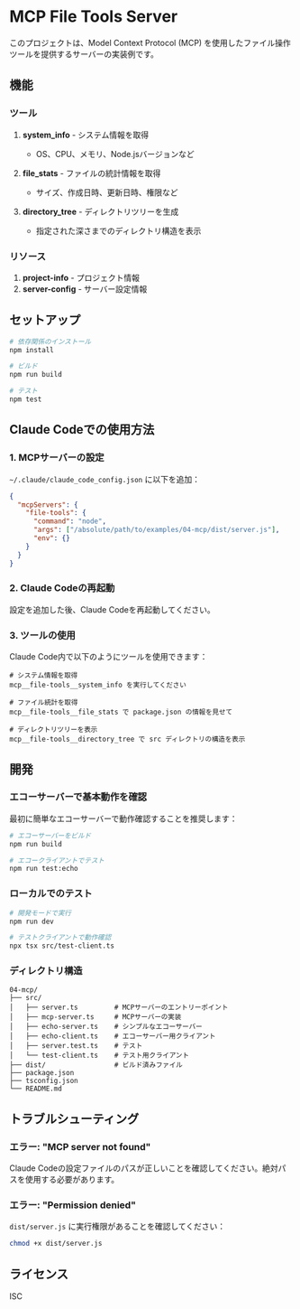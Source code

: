 # MCP File Tools Server

このプロジェクトは、Model Context Protocol (MCP) を使用したファイル操作ツールを提供するサーバーの実装例です。

## 機能

### ツール

1. **system_info** - システム情報を取得
   - OS、CPU、メモリ、Node.jsバージョンなど

2. **file_stats** - ファイルの統計情報を取得
   - サイズ、作成日時、更新日時、権限など

3. **directory_tree** - ディレクトリツリーを生成
   - 指定された深さまでのディレクトリ構造を表示

### リソース

1. **project-info** - プロジェクト情報
2. **server-config** - サーバー設定情報

## セットアップ

```bash
# 依存関係のインストール
npm install

# ビルド
npm run build

# テスト
npm test
```

## Claude Codeでの使用方法

### 1. MCPサーバーの設定

`~/.claude/claude_code_config.json` に以下を追加：

```json
{
  "mcpServers": {
    "file-tools": {
      "command": "node",
      "args": ["/absolute/path/to/examples/04-mcp/dist/server.js"],
      "env": {}
    }
  }
}
```

### 2. Claude Codeの再起動

設定を追加した後、Claude Codeを再起動してください。

### 3. ツールの使用

Claude Code内で以下のようにツールを使用できます：

```
# システム情報を取得
mcp__file-tools__system_info を実行してください

# ファイル統計を取得
mcp__file-tools__file_stats で package.json の情報を見せて

# ディレクトリツリーを表示
mcp__file-tools__directory_tree で src ディレクトリの構造を表示
```

## 開発

### エコーサーバーで基本動作を確認

最初に簡単なエコーサーバーで動作確認することを推奨します：

```bash
# エコーサーバーをビルド
npm run build

# エコークライアントでテスト
npm run test:echo
```

### ローカルでのテスト

```bash
# 開発モードで実行
npm run dev

# テストクライアントで動作確認
npx tsx src/test-client.ts
```

### ディレクトリ構造

```
04-mcp/
├── src/
│   ├── server.ts         # MCPサーバーのエントリーポイント
│   ├── mcp-server.ts     # MCPサーバーの実装
│   ├── echo-server.ts    # シンプルなエコーサーバー
│   ├── echo-client.ts    # エコーサーバー用クライアント
│   ├── server.test.ts    # テスト
│   └── test-client.ts    # テスト用クライアント
├── dist/                 # ビルド済みファイル
├── package.json
├── tsconfig.json
└── README.md
```

## トラブルシューティング

### エラー: "MCP server not found"

Claude Codeの設定ファイルのパスが正しいことを確認してください。絶対パスを使用する必要があります。

### エラー: "Permission denied"

`dist/server.js` に実行権限があることを確認してください：

```bash
chmod +x dist/server.js
```

## ライセンス

ISC
